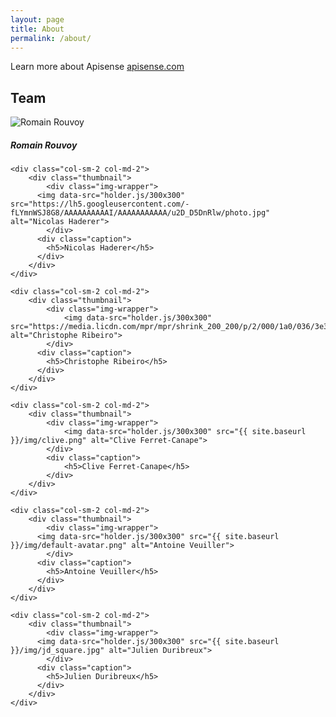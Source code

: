 ```yaml
---
layout: page
title: About
permalink: /about/
---
```


Learn more about Apisense [apisense.com](http://apisense.com)

<h2>Team</h2>

<div class="row">
	<div class="col-sm-2 col-md-2">
		<div class="thumbnail">
			<div class="img-wrapper">
	      <img data-src="holder.js/300x300" src="https://pbs.twimg.com/profile_images/1064217644/photo_400x400.jpg" alt="Romain Rouvoy">
	      	</div>
	      <div class="caption">
	        <h5>Romain Rouvoy</h5>
	      </div>
	    </div>
	</div>

	<div class="col-sm-2 col-md-2">
		<div class="thumbnail">
			<div class="img-wrapper">
	      <img data-src="holder.js/300x300" src="https://lh5.googleusercontent.com/-fLYmnWSJ8G8/AAAAAAAAAAI/AAAAAAAAAAA/u2D_D5DnRlw/photo.jpg" alt="Nicolas Haderer">
	      	</div>
	      <div class="caption">
	        <h5>Nicolas Haderer</h5>
	      </div>
	    </div>
	</div>

	<div class="col-sm-2 col-md-2">
		<div class="thumbnail">
			<div class="img-wrapper">
	      		<img data-src="holder.js/300x300" src="https://media.licdn.com/mpr/mpr/shrink_200_200/p/2/000/1a0/036/3e3913b.jpg" alt="Christophe Ribeiro">
	      	</div>
	      <div class="caption">
	        <h5>Christophe Ribeiro</h5>
	      </div>
	    </div>
	</div>

	<div class="col-sm-2 col-md-2">
		<div class="thumbnail">
			<div class="img-wrapper">
				<img data-src="holder.js/300x300" src="{{ site.baseurl }}/img/clive.png" alt="Clive Ferret-Canape">
			</div>
			<div class="caption">
				<h5>Clive Ferret-Canape</h5>
			</div>
	    </div>
	</div>

	<div class="col-sm-2 col-md-2">
		<div class="thumbnail">
			<div class="img-wrapper">
	      <img data-src="holder.js/300x300" src="{{ site.baseurl }}/img/default-avatar.png" alt="Antoine Veuiller">
	      	</div>
	      <div class="caption">
	        <h5>Antoine Veuiller</h5>
	      </div>
	    </div>
	</div>

	<div class="col-sm-2 col-md-2">
		<div class="thumbnail">
			<div class="img-wrapper">
	      <img data-src="holder.js/300x300" src="{{ site.baseurl }}/img/jd_square.jpg" alt="Julien Duribreux">
	      	</div>
	      <div class="caption">
	        <h5>Julien Duribreux</h5>
	      </div>
	    </div>
	</div>
</div>